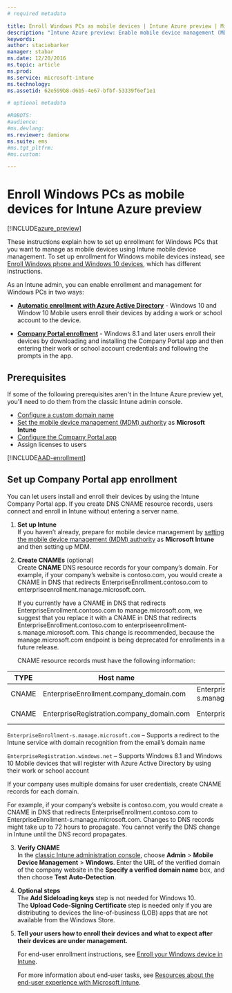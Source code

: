 ```yaml
---
# required metadata

title: Enroll Windows PCs as mobile devices | Intune Azure preview | Microsoft Docs
description: "Intune Azure preview: Enable mobile device management (MDM) for Windows PCs including Windows 10 devices with Microsoft Intune."
keywords:
author: staciebarker
manager: stabar
ms.date: 12/20/2016
ms.topic: article
ms.prod:
ms.service: microsoft-intune
ms.technology:
ms.assetid: 62e599b8-d6b5-4e67-bfbf-53339f6ef1e1

# optional metadata

#ROBOTS:
#audience:
#ms.devlang:
ms.reviewer: damionw
ms.suite: ems
#ms.tgt_pltfrm:
#ms.custom:

---
```


# Enroll Windows PCs as mobile devices for Intune Azure preview

[!INCLUDE[azure_preview](../includes/azure_preview.md)]

These instructions explain how to set up enrollment for Windows PCs that you want to manage as mobile devices using Intune mobile device management. To set up enrollment for Windows mobile devices instead, see [Enroll Windows phone and Windows 10 devices](set-up-windows-phone-management.md), which has different instructions.

As an Intune admin, you can enable enrollment and management for Windows PCs in two ways:

- **[Automatic enrollment with Azure Active Directory](#azure-active-directory-enrollment)** -  Windows 10 and Window 10 Mobile users enroll their devices by adding a work or school account to the device.

- **[Company Portal enrollment](#set-up-company-portal-app-enrollment)** - Windows 8.1 and later users enroll their devices by downloading and installing the Company Portal app and then entering their work or school account credentials and following the prompts in the app.

## Prerequisites

If some of the following prerequisites aren't in the Intune Azure preview yet, you'll need to do them from the classic Intune admin console.

- [Configure a custom domain name](https://docs.microsoft.com/intune/get-started/start-with-a-paid-subscription-to-microsoft-intune-step-2)
- [Set the mobile device management (MDM) authority](set-mdm-authority.md) as **Microsoft Intune**
- [Configure the Company Portal app](/intune-azure/manage-apps/company-portal-app.md)
- Assign licenses to users

[!INCLUDE[AAD-enrollment](../includes/win10-automatic-enrollment-aad.md)]

## Set up Company Portal app enrollment

You can let users install and enroll their devices by using the Intune Company Portal app. If you create DNS CNAME resource records,  users connect and enroll in Intune without entering a server name.

1. **Set up Intune**<br>
If you haven’t already, prepare for mobile device management by  [setting the mobile device management (MDM) authority](set-mdm-authority.md) as **Microsoft Intune** and then setting up MDM.

2. **Create CNAMEs** (optional)<br>Create **CNAME** DNS resource records for your company’s domain. For example, if your company’s website is contoso.com, you would create a CNAME in DNS that redirects EnterpriseEnrollment.contoso.com to enterpriseenrollment.manage.microsoft.com.

	If you currently have a CNAME in DNS that redirects EnterpriseEnrollment.contoso.com to manage.microsoft.com, we suggest that you replace it with a CNAME in DNS that redirects EnterpriseEnrollment.contoso.com to enterpriseenrollment-s.manage.microsoft.com. This change is recommended, because the manage.microsoft.com endpoint is being deprecated for enrollments in a future release.

	CNAME resource records must have the following information:

  |TYPE|Host name|Points to|TTL|
  |--------|-------------|-------------|-------|
  |CNAME|EnterpriseEnrollment.company_domain.com|EnterpriseEnrollment-s.manage.microsoft.com |1 Hour|
  |CNAME|EnterpriseRegistration.company_domain.com|EnterpriseRegistration.windows.net|1 Hour|

  `EnterpriseEnrollment-s.manage.microsoft.com` – Supports a redirect to the Intune service with domain recognition from the email’s domain name

  `EnterpriseRegistration.windows.net` – Supports Windows 8.1 and Windows 10 Mobile devices that will register with Azure Active Directory by using their work or school account

  If your company uses multiple domains for user credentials, create CNAME records for each domain.

  For example, if your company’s website is contoso.com, you would create a CNAME in DNS that redirects EnterpriseEnrollment.contoso.com to EnterpriseEnrollment-s.manage.microsoft.com. Changes to DNS records might take up to 72 hours to propagate. You cannot verify the DNS change in Intune until the DNS record propagates.

3.  **Verify CNAME**<br>In the [classic Intune administration console](http://manage.microsoft.com), choose **Admin** &gt; **Mobile Device Management** &gt; **Windows**. Enter the URL of the verified domain of the company website in the **Specify a verified domain name** box, and then choose **Test Auto-Detection**.

4.  **Optional steps**<br>The **Add Sideloading keys** step is not needed for Windows 10. <br>The **Upload Code-Signing Certificate** step is needed only if you are distributing to devices the line-of-business (LOB) apps that are not available from the Windows Store.

5.  **Tell your users how to enroll their devices and what to expect after their devices are under management.**

	For end-user enrollment instructions, see [Enroll your Windows device in Intune](https://docs.microsoft.com/intune/enduser/enroll-your-device-in-intune-windows).

	For more information about end-user tasks, see [Resources about the end-user experience with Microsoft Intune](https://docs.microsoft.com/intune/deploy-use/what-to-tell-your-end-users-about-using-microsoft-intune).



